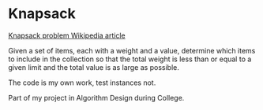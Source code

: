 # Knapsack
[Knapsack problem Wikipedia article](https://en.wikipedia.org/wiki/Knapsack_problem)

Given a set of items, each with a weight and a value, determine which items to include in the collection so that the total weight is less than or equal to a given limit and the total value is as large as possible.

The code is my own work, test instances not.

Part of my project in Algorithm Design during College.
